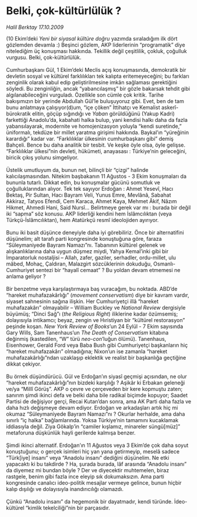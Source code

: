 # Belki, çok-kültürlülük ?

*Halil Berktay 17.10.2009*

<div class="taraf_structure_2col_1zq">
<div class="margen_n">



 <p>(10 Ekim’deki <i>Yeni bir siyasal kültüre doğru</i> yazımda sıraladığım ilk dört gözlemden devamla :) Beşinci gözlem, AKP liderlerinin “programatik” diye nitelediğim üç konuşması hakkında. Tekillik değil çeşitlilik, çokluk, çoğulluk vurgusu. Belki, çok-kültürlülük. <br/><br/>Cumhurbaşkanı Gül, 1 Ekim’deki Meclis açış konuşmasında, demokratik bir devletin sosyal ve kültürel farklılıkları tek kalıpta eritemeyeceğini; bu farkları zenginlik olarak kabul edip geliştirilmesine imkân sağlaması gerektiğini söyledi. Bu zenginliğin, ancak “yabancılaşmış” bir gözle bakarsak tehdit gibi algılanabileceğini vurguladı. Özellikle son cümle çok kritik. Tarihe bakışımızın bir yerinde Abdullah Gül’le buluşuyoruz gibi. Evet, ben de tam bunu anlatmaya çalışıyor(d)um, “içe çöken” İttihatçı ve Kemalist askerî-bürokratik elitin, göçüp sığındığı ve <i>Yaban</i> görüldüğünü (Yakup Kadri) farkettiği Anadolu’da, kabahati halka bulup, yani kendisi halkı daha da fazla yabansılayarak, modernite ve homojenizasyon yoluyla “kendi suretinde,” üniformalı, tekdüze bir millet yaratma girişimi hakkında. Baykal’ın “yüreğinin karardığı” kadar var. “Farklılıklar ülkesinin cumhurbaşkanı gibi” demiş Bahçeli. Bence bu daha analitik bir tesbit. Ve keşke öyle olsa, öyle gelişse. “Farklılıklar ülkesi”nin devleti, hükümeti, anayasası : Türkiye’nin geleceğini, biricik çıkış yolunu simgeliyor. <br/><br/>Üstelik umutluyum da, bunun net, bilinçli bir “çizgi” halinde kalıcılaşmasından. Nitekim başbakanın 11 Ağustos - 3 Ekim konuşmaları da bununla tutarlı. Dikkat edin, bu konuşmalar gücünü somutluk ve çoğulluklarından alıyor. Tek tek sayıyor Erdoğan : Ahmet Yesevî, Hacı Bektaş, Pir Sultan, Hacı Bayram Veli, Yunus Emre, Mevlânâ, Sabahat Akkiraz, Tatyos Efendi, Cem Karaca, Ahmet Kaya, Mehmet Âkif, Nâzım Hikmet, Ahmedi Hani, Said Nursî... Belirtmeye gerek var mı : burada bir değil iki “sapma” söz konusu. AKP liderliği kendini hem İslâmcılıktan (veya Türkçü-İslâmcılıktan), hem Atatürkçü resmî ideolojiden ayırıyor. <br/><br/>Bunu iki basit düşünce deneyiyle daha iyi görebiliriz. Önce bir alternatifini düşünelim; alt tarafı parti kongresinde konuştuğuna göre, faraza “Süleymaniyede Bayram Namazı”nı. Tabanının kültürel gelenek ve alışkanlıklarına daha uygun düşmez miydi, Yahya Kemal’inki gibi bir İmparatorluk nostaljisi – Allah, zafer, gaziler, serhadler, ordu-millet, ulu mâbed, Mohaç, Çaldıran, Malazgirt sözcüklerinin dokuduğu, Osmanlı-Cumhuriyet sentezi bir “hayalî cemaat” ? Bu yoldan devam etmemesi ne anlama geliyor ? <br/><br/>Bir benzetme veya karşılaştırmaya baş vuracağım, bu noktada. ABD’de “hareket muhafazakârlığı” (<i>movement conservatism</i>) diye bir kavram vardır, siyaset sahnesinin sağına ilişkin. Her Cumhuriyetçi illâ “hareket muhafazakârı” olmayabilir – William Buckley ve <i>National Review</i> dergisiyle büyümüş; “Dinci Sağ”ı (<i>the Religious Right</i>) iliklerine kadar özümsemiş; dolayısıyla intikamcı; beyaz, zengin ve Hıristiyan bir “kültürel restorasyon” peşinde koşan. <i>New York Review of Books</i>’un 24 Eylül - 7 Ekim sayısında Gary Wills, Sam Tanenhaus’un <i>The Death of Conservatism</i> kitabına değinmiş (kastedilen, “W” türü <i>neo-con</i>’luğun ölümü). Tanenhaus, Eisenhower, Gerald Ford veya Baba Bush gibi Cumhuriyetçi başkanların hiç “hareket muhafazakârı” olmadığına; Nixon’un ise zamanla “hareket muhafazakârlığı”ndan uzaklaşıp eklektik ve realist bir başkanlığa geçtiğine dikkat çekiyor. <br/><br/>Bu örnek düşündürücü. Gül ve Erdoğan’ın siyasî geçmişi açısından, ne olur “hareket muhafazakârlığı”nın bizdeki karşılığı ? Aşikâr ki Erbakan geleneği ve/ya “Millî Görüş”. AKP o çevre ve çerçeveden bir kere kopmuştu zaten; sanırım şimdi ikinci defa ve belki daha bile radikal biçimde kopuyor; Saadet Partisi de değişiyor gerçi, Recai Kutan’dan sonra, ama AK Parti daha fazla ve daha hızlı değişmeye devam ediyor. Erdoğan ve arkadaşları artık hiç mi okumaz “Süleymaniyede Bayram Namazı”nı ? Okurlar herhalde, ama daha sınırlı “iç halka” bağlamlarında. Yoksa Türkiye’nin tamamını kucaklamak iddiasıyla değil. Ziya Gökalp’in “camiler kışlamız, minareler süngü[müz]” metaforuna düşkünlük hayli gerilerde kalmışa benzer. <br/><br/>Şimdi ikinci alternatif. Erdoğan’ın 11 Ağustos veya 3 Ekim’de çok daha soyut konuştuğunu; o gerçek isimleri hiç yan yana getirmeyip, meselâ sadece “Türk[iye] insanı” veya “Anadolu insanı” dediğini düşünelim. Ne etki yapacaktı ki bu takdirde ? Ha, şurada burada, lâf arasında “Anadolu insanı” da diyemez mi bundan böyle ? Der ve diyecektir muhtemelen, biraz rastgele, benim gibi fazla ince eleyip sık dokumaksızın. Ama parti kongresinde canalıcı ideo-politik mesajlar vermeye gelince, bunun hiçbir kalıp dışılığı ve dolayısıyla inandırıcılığı olamazdı. <br/><br/>Çünkü “Anadolu insanı” da hegemonik bir dayatmadır, kendi türünde. İdeo-kültürel “kimlik tekelciliği”nin bir parçasıdır.</p>
<br/>
<br/>
<br/>



<br/>


<div id="taraf_not">
</div>

</div>


</div>

